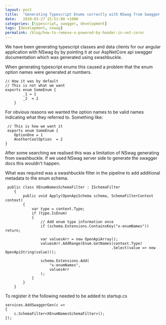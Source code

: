 ```yaml
---
layout: post
title:  "Generating Typescript Enums correctly with NSwag from Swagger docs created with Swashbuckle."
date:   2020-03-27 15:51:00 +1000
categories: [typescript, swagger, development]
tags: [development, nswag]
permalink: /blog/how-to-remove-x-powered-by-header-in-net-core/
---
```


We have been generating typescript classes and data clients for our angular application with NSwag by by pointing it at our AspNetCore api swagger documentation which was generated using swashbuckle.

When generating typescript enums this caused a problem that the enum option names were generated at numbers.


    // How it was by default 
    // This is not what we want
    exports enum SomeEnum {
            _1 = 1
            _2  = 2
        }

For obvious reasons we wanted the option names to be valid names indicating what they referred to. Something like:

     // This is how we want it
     exports enum SomeEnum {
        OptionOne = 1
        AnotherCoolOption  = 2
    }

After some searching we realised this was a limitation of NSwag generating from swashbuckle. If we used NSwag server side to generate the swagger docs this wouldn't happen.

What was required was a swashbuckle filter in the pipeline to add additional metadata to the enum schema.
   

     public class XEnumNamesSchemaFilter : ISchemaFilter
        {
            public void Apply(OpenApiSchema schema, SchemaFilterContext context)
            {
                var type = context.Type;
                if (type.IsEnum)
                {
                    // Add enum type information once
                    if (schema.Extensions.ContainsKey("x-enumNames")) return;
    
                    var valuesArr = new OpenApiArray();
                    valuesArr.AddRange(Enum.GetNames(context.Type)
                                                    .Select(value => new OpenApiString(value)));
    
                    schema.Extensions.Add(
                        "x-enumNames",
                        valuesArr
                    );
                }
            }
        }

To register it the following needed to be added to startup.cs

    services.AddSwaggerGen(c =>
    {
        c.SchemaFilter<XEnumNamesSchemaFilter>();
    });